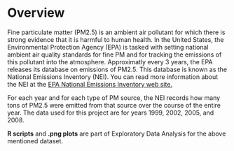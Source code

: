 # Overview

Fine particulate matter (PM2.5) is an ambient air pollutant for which there is strong evidence that it is harmful to human health. 
In the United States, the Environmental Protection Agency (EPA) is tasked with setting national ambient air quality standards for
fine PM and for tracking the emissions of this pollutant into the atmosphere. Approximatly every 3 years, the EPA releases its
database on emissions of PM2.5. This database is known as the National Emissions Inventory (NEI). You can read more information 
about the NEI at the [EPA National Emissions Inventory web site.](http://www.epa.gov/air-emissions-inventories)

For each year and for each type of PM source, the NEI records how many tons of PM2.5 were emitted from that source over 
the course of the entire year. The data  used for this project are for years 1999, 2002, 2005, and 2008.

**R scripts** and **.png plots** are part of Exploratory Data Analysis for the above mentioned dataset. 
